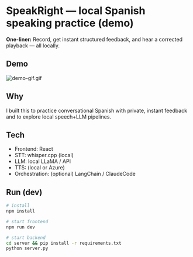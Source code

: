 # SpeakRight — local Spanish speaking practice (demo)

**One-liner:** Record, get instant structured feedback, and hear a corrected playback — all locally.

## Demo
![demo-gif.gif](./demo/demo-gif.gif)

## Why
I built this to practice conversational Spanish with private, instant feedback and to explore local speech+LLM pipelines.

## Tech
- Frontend: React
- STT: whisper.cpp (local)
- LLM: local LLaMA / API
- TTS: (local or Azure)
- Orchestration: (optional) LangChain / ClaudeCode

## Run (dev)
```bash
# install
npm install

# start frontend
npm run dev

# start backend
cd server && pip install -r requirements.txt
python server.py
